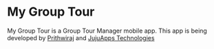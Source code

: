# My Group Tour
My Group Tour is a Group Tour Manager mobile app. This app is being developed by [Prithwiraj](https://www.google.com "Blog of Prithwiraj Bose") and [JujuApps Technologies](https://www.google.com "JujuApps Technologies - Mobile and Web App Developer in Kolkata India")